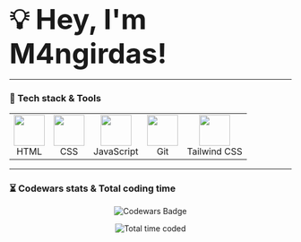 <h3 align="left"><strong><span style="font-size: 50px;">💡 Hey, I'm M4ngirdas!</span></strong></h3>

---

### 🚀 Tech stack & Tools  
<table align="center">
  <tr>
    <td align="center"><img src="https://img.icons8.com/color/48/000000/html-5.png" width="55"/><br>HTML</td>
    <td align="center"><img src="https://img.icons8.com/color/48/000000/css3.png" width="55"/><br>CSS</td>
    <td align="center"><img src="https://img.icons8.com/color/48/000000/javascript.png" width="55"/><br>JavaScript</td>
    <td align="center"><img src="https://img.icons8.com/ios-filled/50/F05033/git.png" width="55"/><br>Git</td>
    <td align="center"><img src="https://img.icons8.com/color/48/tailwindcss.png" width="55"/><br>Tailwind CSS</td>
  </tr>
</table>








---
 
### ⏳ Codewars stats & Total coding time
<p align="center">
  <img src="https://www.codewars.com/users/M4ngirdas/badges/large" alt="Codewars Badge">
</p>
<p align="center">
  <img src="https://wakatime.com/badge/user/227c609a-e3b1-47b1-8e8f-7e368c0b34e6.svg?style=for-the-badge&color=blue" alt="Total time coded"/>
</p>
